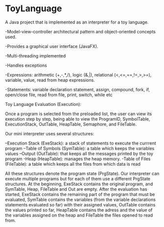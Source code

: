 # ToyLanguage
 
A Java project that is implemented as an interpreter for a toy language. 


-Model-view-controller architectural pattern and object-oriented concepts used. 

-Provides a graphical user interface (JavaFX).

-Multi-threading implemented

-Handles exceptions

-Expressions: arithmetic (+,-,*,/), logic (&,|), relational (<,<=,==,!=,>,>=), variable, value, read from heap expressions.

-Statements: variable declaration statement, assign, compound, fork, if, open/close file, read from file, print, switch, while etc


Toy Language Evaluation (Execution):


Once a program is selected from the preloaded list, the user can view its execution step by step, being able to view the ProgramID, SymbolTable, ExecutionStack, OutTable, HeapTable, Semaphore, and FileTable.

Our mini interpreter uses several structures:


–Execution Stack (ExeStack): a stack of statements to execute the currrent program
–Table of Symbols (SymTable): a table which keeps the variables values
–Output (OutTable): that keeps all the messages printed by the toy program
-Heap (HeapTable): manages the heap memory.
-Table of Files (FileTable): a table which keeps all the files from which data is read


All these structures denote the program state (PrgState). Our interpreter can execute multiple programs but for each of them use a different PrgState structures.  At the beginning, ExeStack contains the original program, and SymTable, Heap, FileTable and Out are empty. After the evaluation has started, ExeStack contains the remaining part of the program  that must be evaluated, SymTable contains the variables (from the variable declarations statements evaluated so far) with their assigned values, OutTable contains the values printed so far, HeapTable contains the adress and the value of the variables assigned on the heap and FileTable the files opened to read from.
